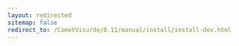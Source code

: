 ```yaml
---
layout: redirected
sitemap: false
redirect_to: /CometVisu/de/0.11/manual/install/install-dev.html
---
```


